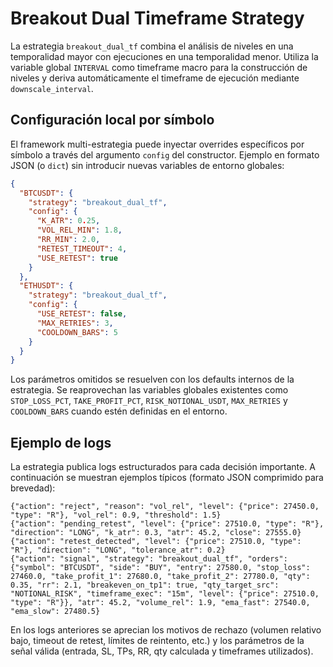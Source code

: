 # Breakout Dual Timeframe Strategy

La estrategia `breakout_dual_tf` combina el análisis de niveles en una
temporalidad mayor con ejecuciones en una temporalidad menor. Utiliza la
variable global `INTERVAL` como timeframe macro para la construcción de
niveles y deriva automáticamente el timeframe de ejecución mediante
`downscale_interval`.

## Configuración local por símbolo

El framework multi-estrategia puede inyectar overrides específicos por
símbolo a través del argumento `config` del constructor. Ejemplo en formato
JSON (o `dict`) sin introducir nuevas variables de entorno globales:

```json
{
  "BTCUSDT": {
    "strategy": "breakout_dual_tf",
    "config": {
      "K_ATR": 0.25,
      "VOL_REL_MIN": 1.8,
      "RR_MIN": 2.0,
      "RETEST_TIMEOUT": 4,
      "USE_RETEST": true
    }
  },
  "ETHUSDT": {
    "strategy": "breakout_dual_tf",
    "config": {
      "USE_RETEST": false,
      "MAX_RETRIES": 3,
      "COOLDOWN_BARS": 5
    }
  }
}
```

Los parámetros omitidos se resuelven con los defaults internos de la
estrategia. Se reaprovechan las variables globales existentes como
`STOP_LOSS_PCT`, `TAKE_PROFIT_PCT`, `RISK_NOTIONAL_USDT`, `MAX_RETRIES` y
`COOLDOWN_BARS` cuando estén definidas en el entorno.

## Ejemplo de logs

La estrategia publica logs estructurados para cada decisión importante. A
continuación se muestran ejemplos típicos (formato JSON comprimido para
brevedad):

```text
{"action": "reject", "reason": "vol_rel", "level": {"price": 27450.0, "type": "R"}, "vol_rel": 0.9, "threshold": 1.5}
{"action": "pending_retest", "level": {"price": 27510.0, "type": "R"}, "direction": "LONG", "k_atr": 0.3, "atr": 45.2, "close": 27555.0}
{"action": "retest_detected", "level": {"price": 27510.0, "type": "R"}, "direction": "LONG", "tolerance_atr": 0.2}
{"action": "signal", "strategy": "breakout_dual_tf", "orders": {"symbol": "BTCUSDT", "side": "BUY", "entry": 27580.0, "stop_loss": 27460.0, "take_profit_1": 27680.0, "take_profit_2": 27780.0, "qty": 0.35, "rr": 2.1, "breakeven_on_tp1": true, "qty_target_src": "NOTIONAL_RISK", "timeframe_exec": "15m", "level": {"price": 27510.0, "type": "R"}}, "atr": 45.2, "volume_rel": 1.9, "ema_fast": 27540.0, "ema_slow": 27480.5}
```

En los logs anteriores se aprecian los motivos de rechazo (volumen relativo
bajo, timeout de retest, límites de reintento, etc.) y los parámetros de la
señal válida (entrada, SL, TPs, RR, qty calculada y timeframes utilizados).

